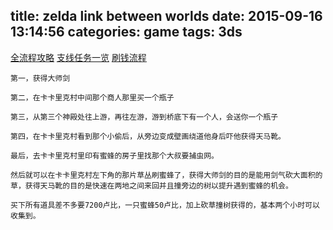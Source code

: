 title: zelda link between worlds
date: 2015-09-16 13:14:56
categories: game
tags: 3ds
---
[全流程攻略](http://app.tgbus.com/saver/read.aspx?type=tvgame&id=396160)
[支线任务一览](http://app.tgbus.com/saver/read.aspx?type=tvgame&id=396275)
[刷钱流程](http://www.k73.com/3ds/25729.html)

```
第一，获得大师剑

第二，在卡卡里克村中间那个商人那里买一个瓶子

第三，从第三个神殿处往上游，再往左游，游到桥底下有一个人，会送你一个瓶子

第四，在卡卡里克村看到那个小偷后，从旁边变成壁画绕道他身后吓他获得天马靴。

最后，去卡卡里克村里印有蜜蜂的房子里找那个大叔要捕虫网。

然后就可以在卡卡里克村左下角的那片草丛刷蜜蜂了，获得大师剑的目的是能用剑气砍大面积的草，获得天马靴的目的是快速在两地之间来回并且撞旁边的树以提升遇到蜜蜂的机会。

买下所有道具差不多要7200卢比，一只蜜蜂50卢比，加上砍草撞树获得的，基本两个小时可以收集到。
```
<!--more-->